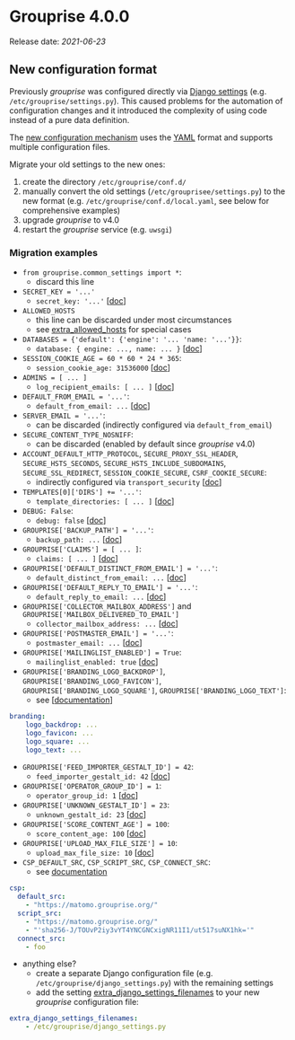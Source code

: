 # Grouprise 4.0.0

Release date: *2021-06-23*

## New configuration format

Previously *grouprise* was configured directly via [Django settings](/configuration/options-django) (e.g. `/etc/grouprise/settings.py`).
This caused problems for the automation of configuration changes and it introduced the complexity of using code instead of a pure data definition.

The [new configuration mechanism](/configuration/options) uses the [YAML](https://yaml.org/) format and supports multiple configuration files.

Migrate your old settings to the new ones:

1. create the directory `/etc/grouprise/conf.d/`
2. manually convert the old settings (`/etc/grouprisee/settings.py`) to the new format (e.g. `/etc/grouprise/conf.d/local.yaml`, see below for comprehensive examples)
3. upgrade *grouprise* to v4.0
4. restart the *grouprise* service (e.g. `uwsgi`)

### Migration examples

* `from grouprise.common_settings import *`:
    * discard this line
* `SECRET_KEY = '...'`
    * `secret_key: '...'` [[doc](../configuration/options.html#secret-key)]
* `ALLOWED_HOSTS`
    * this line can be discarded under most circumstances
    * see [extra_allowed_hosts](../configuration/options.html#extra-allowed-hosts) for special cases
* `DATABASES = {'default': {'engine': '... 'name: '...'}}`:
    * `database: { engine: ..., name: ... }` [[doc](../configuration/options.html#database)]
* `SESSION_COOKIE_AGE = 60 * 60 * 24 * 365`:
    * `session_cookie_age: 31536000` [[doc](../configuration/options.html#session-cookie-age)]
* `ADMINS = [ ... ]`
    * `log_recipient_emails: [ ... ]` [[doc](../configuration/options.html#log-recipient-emails)]
* `DEFAULT_FROM_EMAIL = '...'`:
    * `default_from_email: ...` [[doc](../configuration/options.html#default-from-email)]
* `SERVER_EMAIL = '...'`:
    * can be discarded (indirectly configured via `default_from_email`)
* `SECURE_CONTENT_TYPE_NOSNIFF`:
    * can be discarded (enabled by default since *grouprise* v4.0)
* `ACCOUNT_DEFAULT_HTTP_PROTOCOL`, `SECURE_PROXY_SSL_HEADER`, `SECURE_HSTS_SECONDS`, `SECURE_HSTS_INCLUDE_SUBDOMAINS`, `SECURE_SSL_REDIRECT`, `SESSION_COOKIE_SECURE`, `CSRF_COOKIE_SECURE`:
    * indirectly configured via `transport_security` [[doc](../configuration/options.html#transport-security)]
* `TEMPLATES[0]['DIRS'] += '...'`:
    * `template_directories: [ ... ]` [[doc](../configuration/options.html#template-directories)]
* `DEBUG: False`:
    * `debug: false` [[doc](../configuration/options.html#debug)]
* `GROUPRISE['BACKUP_PATH'] = '...'`:
    * `backup_path: ...` [[doc](../configuration/options.html#backup-path)]
* `GROUPRISE['CLAIMS'] = [ ... ]`:
    * `claims: [ ... ]` [[doc](../configuration/options.html#claims)]
* `GROUPRISE['DEFAULT_DISTINCT_FROM_EMAIL'] = '...'`:
    * `default_distinct_from_email: ...` [[doc](../configuration/options.html#default-distinct-from-email)]
* `GROUPRISE['DEFAULT_REPLY_TO_EMAIL'] = '...'`:
    * `default_reply_to_email: ...` [[doc](../configuration/options.html#default-reply-to-email)]
* `GROUPRISE['COLLECTOR_MAILBOX_ADDRESS']` and `GROUPRISE['MAILBOX_DELIVERED_TO_EMAIL']`
    * `collector_mailbox_address: ...` [[doc](../configuration/options.html#collector-mailbox-address)]
* `GROUPRISE['POSTMASTER_EMAIL'] = '...'`:
    * `postmaster_email: ...` [[doc](../configuration/options.html#postmaster-email)]
* `GROUPRISE['MAILINGLIST_ENABLED'] = True`:
    * `mailinglist_enabled: true` [[doc](../configuration/options.html#mailinglist-enabled)]
* `GROUPRISE['BRANDING_LOGO_BACKDROP']`, `GROUPRISE['BRANDING_LOGO_FAVICON']`, `GROUPRISE['BRANDING_LOGO_SQUARE']`, `GROUPRISE['BRANDING_LOGO_TEXT']`:
    * see [[documentation](../configuration/options.html#branding-logo-backdrop)]
```yaml
branding:
    logo_backdrop: ...
    logo_favicon: ...
    logo_square: ...
    logo_text: ...
```
* `GROUPRISE['FEED_IMPORTER_GESTALT_ID'] = 42`:
    * `feed_importer_gestalt_id: 42` [[doc](../configuration/options.html#feed-importer-gestalt-id)]
* `GROUPRISE['OPERATOR_GROUP_ID'] = 1`:
    * `operator_group_id: 1` [[doc](../configuration/options.html#operator-group-id)]
* `GROUPRISE['UNKNOWN_GESTALT_ID'] = 23`:
    * `unknown_gestalt_id: 23` [[doc](../configuration/options.html#unknown-gestalt-id)]
* `GROUPRISE['SCORE_CONTENT_AGE'] = 100`:
    * `score_content_age: 100` [[doc](../configuration/options.html#score-content-age)]
* `GROUPRISE['UPLOAD_MAX_FILE_SIZE'] = 10`:
    * `upload_max_file_size: 10` [[doc](../configuration/options.html#upload-max-file-size)]
* `CSP_DEFAULT_SRC`, `CSP_SCRIPT_SRC`, `CSP_CONNECT_SRC`:
    * see [documentation](../configuration/options.html#content-securicy-policy-csp)
```yaml
csp:
  default_src:
    - "https://matomo.grouprise.org/"
  script_src:
    - "https://matomo.grouprise.org/"
    - "'sha256-J/TOUvP2iy3vYT4YNCGNCxigNR11I1/ut517suNX1hk='"
  connect_src:
    - foo
```
* anything else?
    * create a separate Django configuration file (e.g. `/etc/grouprise/django_settings.py`) with the remaining settings
    * add the setting [extra_django_settings_filenames](../configuration/options.html#extra-django-settings-filenames) to your new *grouprise* configuration file:
```yaml
extra_django_settings_filenames:
    - /etc/grouprise/django_settings.py
```
